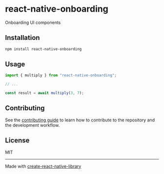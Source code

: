 # react-native-onboarding
Onboarding UI components
## Installation

```sh
npm install react-native-onboarding
```

## Usage

```js
import { multiply } from "react-native-onboarding";

// ...

const result = await multiply(3, 7);
```

## Contributing

See the [contributing guide](CONTRIBUTING.md) to learn how to contribute to the repository and the development workflow.

## License

MIT

---

Made with [create-react-native-library](https://github.com/callstack/react-native-builder-bob)
